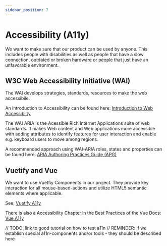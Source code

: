 ```yaml
---
sidebar_position: 7
---
```


# Accessibility (A11y)

We want to make sure that our product can be used by anyone.
This includes people with disabilities as well as people that have a slow connection, outdated or broken hardware or people that just have an unfavorable environment.

## W3C Web Accessibility Initiative (WAI)

The WAI develops strategies, standards, resources to make the web accessibile.

An introduction to Accessibility can be found here: [Introduction to Web Accessibilty](https://www.w3.org/WAI/fundamentals/accessibility-intro/)

The WAI ARIA is the Acessible Rich Internet Applications suite of web standards. It makes Web content and Web applications more accessible with adding attributes to identify features for user interaction and enable e.g. keyboard users to move among regions.

A recommended approach using WAI-ARIA roles, states and properties can be found here: [ARIA Authoring Practices Guide (APG)](https://www.w3.org/WAI/ARIA/apg/)

## Vuetify and Vue

We want to use Vuetfiy Components in our project. They provide key interaction for all mouse-based-actions and utilize HTML5 semantic elements where applicable.

See: [Vuetify A11y](https://vuetifyjs.com/en/features/accessibility/)

There is also a Accessibility Chapter in the Best Practices of the Vue Docs: [Vue A11y](https://vuejs.org/guide/best-practices/accessibility.html)

// TODO: link to good tutorial on how to test a11n
// REMINDER: If we establish special a11n-components and/or tools - they should be described here
